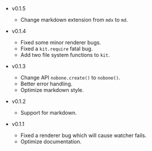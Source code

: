* v0.1.5

  * Change markdown extension from `mdx` to `md`.

* v0.1.4

  * Fixed some minor renderer bugs.
  * Fixed a `kit.require` fatal bug.
  * Add two file system functions to `kit`.

* v0.1.3

  * Change API `nobone.create()` to `nobone()`.
  * Better error handling.
  * Optimize markdown style.

* v0.1.2

  * Support for markdown.

* v0.1.1

  * Fixed a renderer bug which will cause watcher fails.
  * Optimize documentation.
